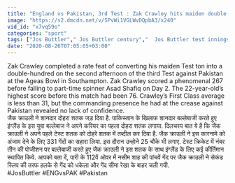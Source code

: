 ```yaml
---
title: "England vs Pakistan, 3rd Test : Zak Crawley hits maiden double century in Test \u0935\u0928\u0907\u0902\u0921\u093f\u092f\u093e \u0939\u093f\u0902\u0926\u0940"
image: "https://s2.dmcdn.net/v/SPvWi1VGLWvDQpbA3/x240"
vid_id: "x7vq59o"
categories: "sport"
tags: ["Jos Buttler"," Jos Buttler century","  Jos Buttler test innings"]
date: "2020-08-26T07:05:05+03:00"
---
```

Zak Crawley completed a rate feat of converting his maiden Test ton into a double-hundred on the second afternoon of the third Test against Pakistan at the Ageas Bowl in Southampton. Zak Crawley scored a phenomenal 267 before falling to part-time spinner Asad Shafiq on Day 2. The 22-year-old’s highest score before this match had been 76. Crawley’s First Class average is less than 31, but the commanding presence he had at the crease against Pakistan revealed no lack of confidence.  <br>जैक क्राउली ने शानदार दोहरा शतक जड़ दिया है. पाकिस्तान के खिलाफ शानदार बल्लेबाजी करते हुए इंग्लैंड के इस युवा बल्लेबाज ने अपने करियर का पहला दोहरा शतक लगाया. दिलचस्प बात ये है कि जैक क्राउली ने अपने पहले टेस्ट शतक को दोहरे शतक में तब्दील कर दिया है. जैक क्राउली ने इस कारनामे को अंजाम देने के लिए 331 गेंदों का सहारा लिया. इस दौरान उन्होने 25 चौके भी लगाए. टेस्ट क्रिकेट में नंबर तीन की पोजीशन पर बल्लेबाजी करते हुए जैक क्राउली ने इस शतक के साथ इंग्लैंड के लिए कई कीर्तिमान स्थापित किये. आपको बता दें, पारी के 112वें ओवर में नसीम शाह की पांचवें गेंद पर जैक क्राउली ने सेकंड स्लिप की तरफ हलके से गेंद को धकेला और गेंद सीमा रेखा के बाहर चली गयी.   <br>#JosButtler   #ENGvsPAK    #Pakistan
